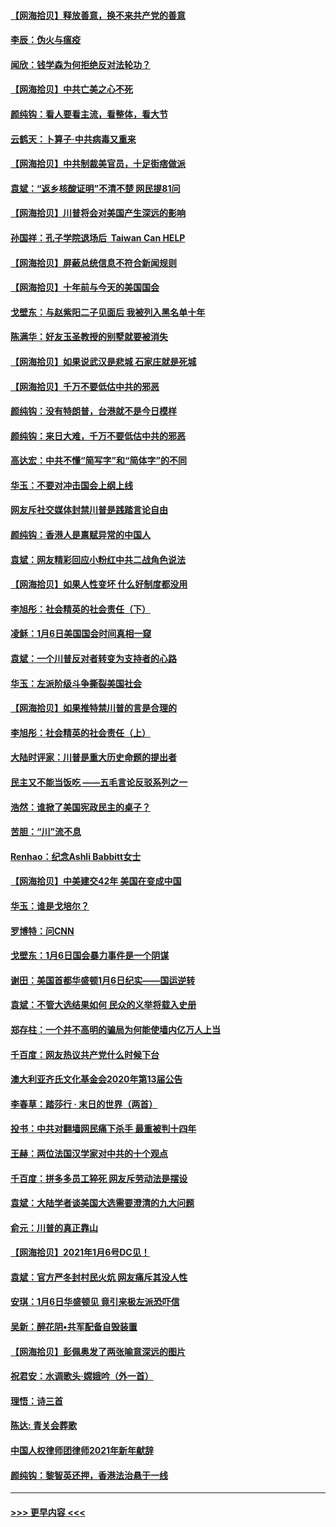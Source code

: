 #### [【网海拾贝】释放善意，换不来共产党的善意](../pages/nsc993/n12708361.md?t=01250501) 
#### [李辰：伪火与瘟疫](../pages/nsc993/n12707981.md?t=01250501) 
#### [闻欣：钱学森为何拒绝反对法轮功？](../pages/nsc993/n12707407.md?t=01250501) 
#### [【网海拾贝】中共亡美之心不死](../pages/nsc993/n12707621.md?t=01250501) 
#### [颜纯钩：看人要看主流，看整体，看大节](../pages/nsc993/n12707536.md?t=01250501) 
#### [云鹤天：卜算子‧中共病毒又重来](../pages/nsc993/n12707408.md?t=01250501) 
#### [【网海拾贝】中共制裁美官员，十足街痞做派](../pages/nsc993/n12705115.md?t=01250501) 
#### [袁斌：“返乡核酸证明”不清不楚 网民提81问](../pages/nsc993/n12704982.md?t=01250501) 
#### [【网海拾贝】川普将会对美国产生深远的影响](../pages/nsc993/n12703045.md?t=01250501) 
#### [孙国祥：孔子学院退场后  Taiwan Can HELP](../pages/nsc993/n12702430.md?t=01250501) 
#### [【网海拾贝】屏蔽总统信息不符合新闻规则](../pages/nsc993/n12699998.md?t=01250501) 
#### [【网海拾贝】十年前与今天的美国国会](../pages/nsc993/n12696993.md?t=01250501) 
#### [戈壁东：与赵紫阳二子见面后 我被列入黑名单十年](../pages/nsc993/n12696215.md?t=01250501) 
#### [陈满华：好友玉圣教授的别墅就要被消失](../pages/nsc993/n12695411.md?t=01250501) 
#### [【网海拾贝】如果说武汉是悲城 石家庄就是死城](../pages/nsc993/n12694589.md?t=01250501) 
#### [【网海拾贝】千万不要低估中共的邪恶](../pages/nsc993/n12692771.md?t=01250501) 
#### [颜纯钩：没有特朗普，台港就不是今日模样](../pages/nsc993/n12692678.md?t=01250501) 
#### [颜纯钩：来日大难，千万不要低估中共的邪恶](../pages/nsc993/n12692080.md?t=01250501) 
#### [高达宏：中共不懂“简写字”和“简体字”的不同](../pages/nsc993/n12692068.md?t=01250501) 
#### [华玉：不要对冲击国会上纲上线](../pages/nsc993/n12689948.md?t=01250501) 
#### [网友斥社交媒体封禁川普是践踏言论自由](../pages/nsc993/n12687482.md?t=01250501) 
#### [颜纯钩：香港人是禀赋异常的中国人](../pages/nsc993/n12685142.md?t=01250501) 
#### [袁斌：网友精彩回应小粉红中共二战角色说法](../pages/nsc993/n12684994.md?t=01250501) 
#### [【网海拾贝】如果人性变坏 什么好制度都没用](../pages/nsc993/n12683000.md?t=01250501) 
#### [李旭彤：社会精英的社会责任（下）](../pages/nsc993/n12680604.md?t=01250501) 
#### [凌稣：1月6日美国国会时间真相一窥](../pages/nsc993/n12682780.md?t=01250501) 
#### [袁斌：一个川普反对者转变为支持者的心路](../pages/nsc993/n12682700.md?t=01250501) 
#### [华玉：左派阶级斗争撕裂美国社会](../pages/nsc993/n12681226.md?t=01250501) 
#### [【网海拾贝】如果推特禁川普的言是合理的](../pages/nsc993/n12681232.md?t=01250501) 
#### [李旭彤：社会精英的社会责任（上）](../pages/nsc993/n12680501.md?t=01250501) 
#### [大陆时评家：川普是重大历史命题的提出者](../pages/nsc993/n12679904.md?t=01250501) 
#### [民主又不能当饭吃 ——五毛言论反驳系列之一](../pages/nsc993/n12679877.md?t=01250501) 
#### [浩然：谁掀了美国宪政民主的桌子？](../pages/nsc993/n12679850.md?t=01250501) 
#### [苦胆：“川”流不息](../pages/nsc993/n12678388.md?t=01250501) 
#### [Renhao：纪念Ashli Babbitt女士](../pages/nsc993/n12678359.md?t=01250501) 
#### [【网海拾贝】中美建交42年 美国在变成中国](../pages/nsc993/n12678324.md?t=01250501) 
#### [华玉：谁是戈培尔？](../pages/nsc993/n12677515.md?t=01250501) 
#### [罗博特：问CNN](../pages/nsc993/n12677172.md?t=01250501) 
#### [戈壁东：1月6日国会暴力事件是一个阴谋](../pages/nsc993/n12674639.md?t=01250501) 
#### [谢田：美国首都华盛顿1月6日纪实——国运逆转](../pages/nsc993/n12673190.md?t=01250501) 
#### [袁斌：不管大选结果如何 民众的义举将载入史册](../pages/nsc993/n12672787.md?t=01250501) 
#### [郑存柱：一个并不高明的骗局为何能使墙内亿万人上当](../pages/nsc993/n12671449.md?t=01250501) 
#### [千百度：网友热议共产党什么时候下台](../pages/nsc993/n12670442.md?t=01250501) 
#### [澳大利亚齐氏文化基金会2020年第13届公告](../pages/nsc993/n12670273.md?t=01250501) 
#### [李春草：踏莎行 · 末日的世界（两首）](../pages/nsc993/n12670253.md?t=01250501) 
#### [投书：中共对翻墙网民痛下杀手 最重被判十四年](../pages/nsc993/n12670190.md?t=01250501) 
#### [王赫：两位法国汉学家对中共的十个观点](../pages/nsc993/n12669593.md?t=01250501) 
#### [千百度：拼多多员工猝死 网友斥劳动法是摆设](../pages/nsc993/n12668081.md?t=01250501) 
#### [袁斌：大陆学者谈美国大选需要澄清的九大问题](../pages/nsc993/n12668023.md?t=01250501) 
#### [俞元：川普的真正靠山](../pages/nsc993/n12668000.md?t=01250501) 
#### [【网海拾贝】2021年1月6号DC见！](../pages/nsc993/n12664957.md?t=01250501) 
#### [袁斌：官方严冬封村民火炕 网友痛斥其没人性](../pages/nsc993/n12664882.md?t=01250501) 
#### [安琪：1月6日华盛顿见 竟引来极左派恐吓信](../pages/nsc993/n12664831.md?t=01250501) 
#### [吴新：醉花阴•共军配备自毁装置](../pages/nsc993/n12664766.md?t=01250501) 
#### [【网海拾贝】彭佩奥发了两张喻意深远的图片](../pages/nsc993/n12663515.md?t=01250501) 
#### [祝君安：水调歌头·嫦娥吟（外一首）](../pages/nsc993/n12663345.md?t=01250501) 
#### [理悟：诗三首](../pages/nsc993/n12663334.md?t=01250501) 
#### [陈达: 青关会葬歌](../pages/nsc993/n12663305.md?t=01250501) 
#### [中国人权律师团律师2021年新年献辞](../pages/nsc993/n12661792.md?t=01250501) 
#### [颜纯钩：黎智英还押，香港法治悬于一线](../pages/nsc993/n12661371.md?t=01250501) 

----
#### [ >>> 更早内容 <<< ](../indexes/nsc993-earlier.md)
